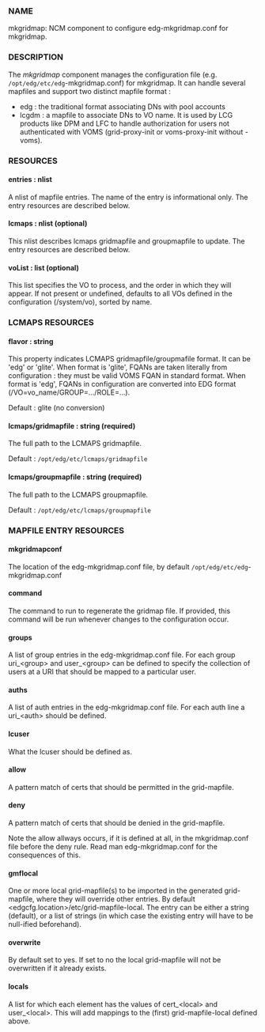 ### NAME

mkgridmap:  NCM component to configure edg-mkgridmap.conf for mkgridmap.

### DESCRIPTION

The _mkgridmap_ component manages the configuration file (e.g. `/opt/edg/etc/edg`-mkgridmap.conf) for mkgridmap.
It can handle several mapfiles and support two distinct mapfile format : 

- edg : the traditional format associating DNs with pool accounts
- lcgdm : a mapfile to associate DNs to VO name. It is used by LCG products like DPM and LFC to handle
authorization for users not authenticated with VOMS (grid-proxy-init or voms-proxy-init without -voms).

### RESOURCES

#### entries : nlist

A nlist of mapfile entries. The name of the entry is informational only. The entry resources are described
below.

#### lcmaps : nlist (optional)

This nlist describes lcmaps gridmapfile and groupmapfile to update. The entry resources are described
below.

#### voList : list (optional)

This list specifies the VO to process, and the order in which they will appear. If not present or undefined, defaults to all VOs defined in the configuration (/system/vo), sorted by name.

### LCMAPS RESOURCES

#### flavor : string 

This property indicates LCMAPS gridmapfile/groupmafile format. It can be 'edg' or 'glite'. When format is 'glite', FQANs 
are taken literally from configuration : they must be valid VOMS FQAN in standard format. When format is 'edg', FQANs
in configuration are converted into EDG format (/VO=vo\_name/GROUP=.../ROLE=...).

Default : glite (no conversion)

#### lcmaps/gridmapfile : string (required)

The full path to the LCMAPS gridmapfile.

Default : `/opt/edg/etc/lcmaps/gridmapfile`

#### lcmaps/groupmapfile : string (required)

The full path to the LCMAPS groupmapfile.

Default : `/opt/edg/etc/lcmaps/groupmapfile`

### MAPFILE ENTRY RESOURCES

#### mkgridmapconf

The location of the edg-mkgridmap.conf file, by default
`/opt/edg/etc/edg`-mkgridmap.conf

#### command

The command to run to regenerate the gridmap file.  If provided, this
command will be run whenever changes to the configuration occur. 

#### groups

A list of group entries in the edg-mkgridmap.conf file. For each group
uri\_&lt;group> and user\_&lt;group> can be defined to specify the collection
of users at a URI that should be mapped to a particular user.

#### auths

A list of auth entries in the edg-mkgridmap.conf file. For each auth line
a uri\_&lt;auth> should be defined.

#### lcuser

What the lcuser should be defined as.

#### allow

A pattern match of certs that should be permitted in the grid-mapfile.

#### deny

A pattern match of certs that should be denied in the grid-mapfile.

Note the allow allways occurs, if it is defined at all, in the mkgridmap.conf
file before the deny rule. Read man edg-mkgridmap.conf for the consequences of
this.

#### gmflocal

One or more local grid-mapfile(s) to be imported in the generated grid-mapfile, where they will override
other entries. By default &lt;edgcfg.location>/etc/grid-mapfile-local. The entry
can be either a string (default), or a list of strings (in which case the existing entry will have to
be null-ified beforehand).

#### overwrite

By default set to yes. If set to no the local grid-mapfile will not be
overwritten if it already exists.

#### locals

A list for which each element has the values of cert\_&lt;local> and 
user\_&lt;local>. This will add mappings to the (first) grid-mapfile-local defined
above.
